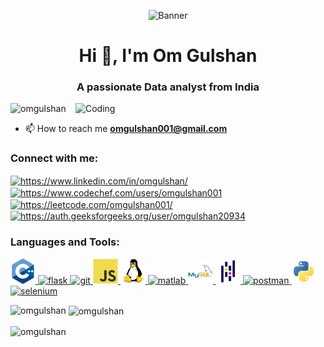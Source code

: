 <!-- Banner Image -->
<p align="center">
  <img src="[[https://your-banner-image-url.com/banner-image.png](https://www.google.com/url?sa=i&url=https%3A%2F%2Fgiphy.com%2Fexplore%2Fanalytics-dashboard&psig=AOvVaw1yRMei5nsmZqATz1906PL0&ust=1693490240166000&source=images&cd=vfe&opi=89978449&ved=0CBAQjRxqFwoTCOCzi_TEhIEDFQAAAAAdAAAAABAE)](https://www.google.com/url?sa=i&url=https%3A%2F%2Fgithub.com%2FAnjaliBakshi17&psig=AOvVaw1yRMei5nsmZqATz1906PL0&ust=1693490240166000&source=images&cd=vfe&opi=89978449&ved=0CBAQjRxqFwoTCOCzi_TEhIEDFQAAAAAdAAAAABAJ)" alt="Banner" width="800">
</p>
<h1 align="center">Hi 👋, I'm Om Gulshan</h1>
<h3 align="center">A passionate Data analyst from India</h3>
<img align="right" alt="Coding" width="400" src="https://media.licdn.com/dms/image/C4D12AQEeKAn9dPLbhw/article-cover_image-shrink_600_2000/0/1616667695311?e=2147483647&v=beta&t=KTbbDeJ4Wwf6KFCPZ0Q1Et1jbaD7d81SHbTx-NVs3QA">

<p align="left"> <img src="https://komarev.com/ghpvc/?username=omgulshan&label=Profile%20views&color=0e75b6&style=flat" alt="omgulshan" /> </p>

- 📫 How to reach me **omgulshan001@gmail.com**

<h3 align="left">Connect with me:</h3>
<p align="left">
<a href="https://linkedin.com/in/https://www.linkedin.com/in/omgulshan/" target="blank"><img align="center" src="https://raw.githubusercontent.com/rahuldkjain/github-profile-readme-generator/master/src/images/icons/Social/linked-in-alt.svg" alt="https://www.linkedin.com/in/omgulshan/" height="30" width="40" /></a>
<a href="https://www.codechef.com/users/https://www.codechef.com/users/omgulshan001" target="blank"><img align="center" src="https://cdn.jsdelivr.net/npm/simple-icons@3.1.0/icons/codechef.svg" alt="https://www.codechef.com/users/omgulshan001" height="30" width="40" /></a>
<a href="https://www.leetcode.com/https://leetcode.com/omgulshan001/" target="blank"><img align="center" src="https://raw.githubusercontent.com/rahuldkjain/github-profile-readme-generator/master/src/images/icons/Social/leet-code.svg" alt="https://leetcode.com/omgulshan001/" height="30" width="40" /></a>
<a href="https://auth.geeksforgeeks.org/user/https://auth.geeksforgeeks.org/user/omgulshan20934" target="blank"><img align="center" src="https://raw.githubusercontent.com/rahuldkjain/github-profile-readme-generator/master/src/images/icons/Social/geeks-for-geeks.svg" alt="https://auth.geeksforgeeks.org/user/omgulshan20934" height="30" width="40" /></a>
</p>

<h3 align="left">Languages and Tools:</h3>
<p align="left"> <a href="https://www.w3schools.com/cpp/" target="_blank" rel="noreferrer"> <img src="https://raw.githubusercontent.com/devicons/devicon/master/icons/cplusplus/cplusplus-original.svg" alt="cplusplus" width="40" height="40"/> </a> <a href="https://flask.palletsprojects.com/" target="_blank" rel="noreferrer"> <img src="https://www.vectorlogo.zone/logos/pocoo_flask/pocoo_flask-icon.svg" alt="flask" width="40" height="40"/> </a> <a href="https://git-scm.com/" target="_blank" rel="noreferrer"> <img src="https://www.vectorlogo.zone/logos/git-scm/git-scm-icon.svg" alt="git" width="40" height="40"/> </a> <a href="https://developer.mozilla.org/en-US/docs/Web/JavaScript" target="_blank" rel="noreferrer"> <img src="https://raw.githubusercontent.com/devicons/devicon/master/icons/javascript/javascript-original.svg" alt="javascript" width="40" height="40"/> </a> <a href="https://www.linux.org/" target="_blank" rel="noreferrer"> <img src="https://raw.githubusercontent.com/devicons/devicon/master/icons/linux/linux-original.svg" alt="linux" width="40" height="40"/> </a> <a href="https://www.mathworks.com/" target="_blank" rel="noreferrer"> <img src="https://upload.wikimedia.org/wikipedia/commons/2/21/Matlab_Logo.png" alt="matlab" width="40" height="40"/> </a> <a href="https://www.mysql.com/" target="_blank" rel="noreferrer"> <img src="https://raw.githubusercontent.com/devicons/devicon/master/icons/mysql/mysql-original-wordmark.svg" alt="mysql" width="40" height="40"/> </a> <a href="https://pandas.pydata.org/" target="_blank" rel="noreferrer"> <img src="https://raw.githubusercontent.com/devicons/devicon/2ae2a900d2f041da66e950e4d48052658d850630/icons/pandas/pandas-original.svg" alt="pandas" width="40" height="40"/> </a> <a href="https://postman.com" target="_blank" rel="noreferrer"> <img src="https://www.vectorlogo.zone/logos/getpostman/getpostman-icon.svg" alt="postman" width="40" height="40"/> </a> <a href="https://www.python.org" target="_blank" rel="noreferrer"> <img src="https://raw.githubusercontent.com/devicons/devicon/master/icons/python/python-original.svg" alt="python" width="40" height="40"/> </a> <a href="https://www.selenium.dev" target="_blank" rel="noreferrer"> <img src="https://raw.githubusercontent.com/detain/svg-logos/780f25886640cef088af994181646db2f6b1a3f8/svg/selenium-logo.svg" alt="selenium" width="40" height="40"/> </a> </p>

<p><img align="left" src="https://github-readme-stats.vercel.app/api/top-langs?username=omgulshan&show_icons=true&locale=en&layout=compact" alt="omgulshan" /></p>

<p>&nbsp;<img align="center" src="https://github-readme-stats.vercel.app/api?username=omgulshan&show_icons=true&locale=en" alt="omgulshan" /></p>

<p><img align="center" src="https://github-readme-streak-stats.herokuapp.com/?user=omgulshan&" alt="omgulshan" /></p>
